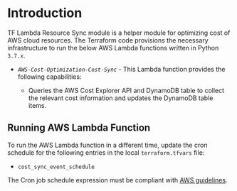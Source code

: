 # Introduction

TF Lambda Resource Sync module is a helper module for optimizing cost of AWS cloud resources. The Terraform code provisions the necessary infrastructure to run the below AWS Lambda functions written in Python `3.7.x`.


*   *`AWS-Cost-Optimization-Cost-Sync`* - This Lambda function provides the following capabilities:

    *   Queries the AWS Cost Explorer API and DynamoDB table to collect the relevant cost information and updates the DynamoDB table items.


## Running AWS Lambda Function

To run the AWS Lambda function in a different time, update the cron schedule for the following entries in the local `terraform.tfvars` file:

*   `cost_sync_event_schedule`


The Cron job schedule expression must be compliant with [AWS guidelines](https://docs.aws.amazon.com/AmazonCloudWatch/latest/events/ScheduledEvents.html).
